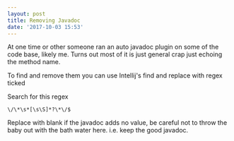 ```yaml
---
layout: post
title: Removing Javadoc
date: '2017-10-03 15:53'
---
```

At one time or other someone ran an auto javadoc plugin on some of the code base, likely me.
Turns out most of it is just general crap just echoing the method name.

To find and remove them you can use Intellij's find and replace with regex ticked

Search for this regex
```
\/\*\s*[\s\S]*?\*\/$
```

Replace with blank if the javadoc adds no value, be careful not to throw the baby out with the bath water here. i.e. keep the good javadoc.
